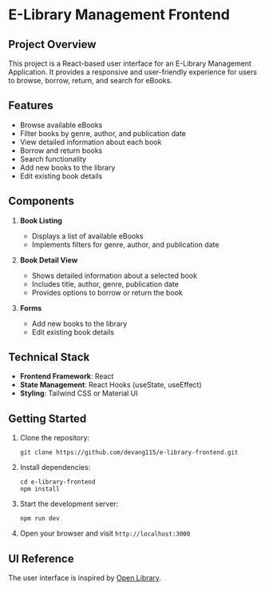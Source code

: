 # E-Library Management Frontend

## Project Overview

This project is a React-based user interface for an E-Library Management Application. It provides a responsive and user-friendly experience for users to browse, borrow, return, and search for eBooks.

## Features

- Browse available eBooks
- Filter books by genre, author, and publication date
- View detailed information about each book
- Borrow and return books
- Search functionality
- Add new books to the library
- Edit existing book details

## Components

1. **Book Listing**
   - Displays a list of available eBooks
   - Implements filters for genre, author, and publication date

2. **Book Detail View**
   - Shows detailed information about a selected book
   - Includes title, author, genre, publication date
   - Provides options to borrow or return the book

3. **Forms**
   - Add new books to the library
   - Edit existing book details

## Technical Stack

- **Frontend Framework**: React
- **State Management**: React Hooks (useState, useEffect)
- **Styling**: Tailwind CSS or Material UI

## Getting Started

1. Clone the repository:
   ```
   git clone https://github.com/devang115/e-library-frontend.git
   ```

2. Install dependencies:
   ```
   cd e-library-frontend
   npm install
   ```

3. Start the development server:
   ```
   npm run dev
   ```

4. Open your browser and visit `http://localhost:3000`

## UI Reference

The user interface is inspired by [Open Library](https://openlibrary.org/).



